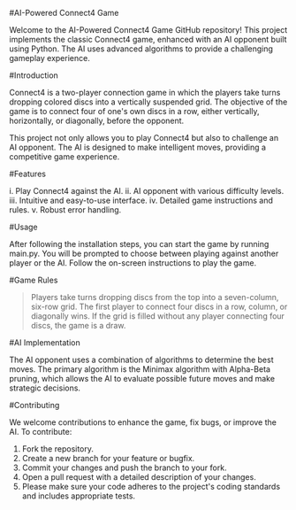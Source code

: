 #AI-Powered Connect4 Game

Welcome to the AI-Powered Connect4 Game GitHub repository! This project implements the classic Connect4 game, enhanced with an AI opponent built using Python. The AI uses advanced algorithms to provide a challenging gameplay experience.

#Introduction

Connect4 is a two-player connection game in which the players take turns dropping colored discs into a vertically suspended grid. The objective of the game is to connect four of one's own discs in a row, either vertically, horizontally, or diagonally, before the opponent.

This project not only allows you to play Connect4 but also to challenge an AI opponent. The AI is designed to make intelligent moves, providing a competitive game experience.

#Features

i. Play Connect4 against the AI.
ii. AI opponent with various difficulty levels.
iii. Intuitive and easy-to-use interface.
iv. Detailed game instructions and rules.
v. Robust error handling.

#Usage

After following the installation steps, you can start the game by running main.py. You will be prompted to choose between playing against another player or the AI. Follow the on-screen instructions to play the game.

#Game Rules

> Players take turns dropping discs from the top into a seven-column, six-row grid.
> The first player to connect four discs in a row, column, or diagonally wins.
> If the grid is filled without any player connecting four discs, the game is a draw.

#AI Implementation

The AI opponent uses a combination of algorithms to determine the best moves. The primary algorithm is the Minimax algorithm with Alpha-Beta pruning, which allows the AI to evaluate possible future moves and make strategic decisions.

#Contributing

We welcome contributions to enhance the game, fix bugs, or improve the AI. To contribute:

1. Fork the repository.
2. Create a new branch for your feature or bugfix.
3. Commit your changes and push the branch to your fork.
4. Open a pull request with a detailed description of your changes.
5. Please make sure your code adheres to the project's coding standards and includes appropriate tests.
